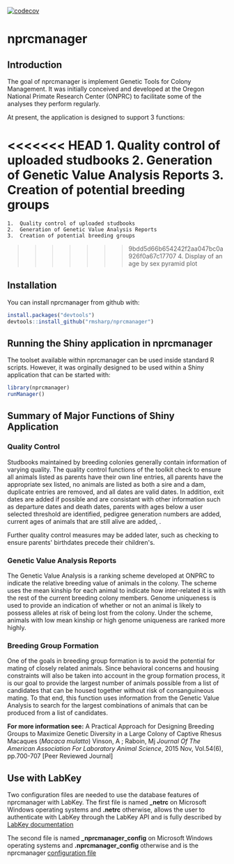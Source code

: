 
[![codecov](https://codecov.io/gh/rmsharp/nprcmanager/branch/master/graph/badge.svg)](https://codecov.io/gh/rmsharp/nprcmanager)

<!-- README.md is generated from README.Rmd. Please edit that file -->
nprcmanager
===========

Introduction
------------

The goal of nprcmanager is implement Genetic Tools for Colony Management. It was initially conceived and developed at the Oregon National Primate Research Center (ONPRC) to facilitate some of the analyses they perform regularly.

At present, the application is designed to support 3 functions:

<<<<<<< HEAD
    1. Quality control of uploaded studbooks
    2. Generation of Genetic Value Analysis Reports
    3. Creation of potential breeding groups
=======
    1.  Quality control of uploaded studbooks
    2.  Generation of Genetic Value Analysis Reports
    3.  Creation of potential breeding groups
>>>>>>> 9bdd5d66b654242f2aa047bc0a926f0a67c17707
    4. Display of an age by sex pyramid plot

Installation
------------

You can install nprcmanager from github with:

``` r
install.packages("devtools")
devtools::install_github("rmsharp/nprcmanager")
```

Running the Shiny application in nprcmanager
--------------------------------------------

The toolset available within nprcmanager can be used inside standard R scripts. However, it was orginally designed to be used within a Shiny application that can be started with:

``` r
library(nprcmanager)
runManager()
```

Summary of Major Functions of Shiny Application
-----------------------------------------------

### Quality Control

Studbooks maintained by breeding colonies generally contain information of varying quality. The quality control functions of the toolkit check to ensure all animals listed as parents have their own line entries, all parents have the appropriate sex listed, no animals are listed as both a sire and a dam, duplicate entries are removed, and all dates are valid dates. In addition, exit dates are added if possible and are consistant with other information such as departure dates and death dates, parents with ages below a user selected threshold are identified, pedigree generation numbers are added, current ages of animals that are still alive are added, .

Further quality control measures may be added later, such as checking to ensure parents' birthdates precede their children's.

### Genetic Value Analysis Reports

The Genetic Value Analysis is a ranking scheme developed at ONPRC to indicate the relative breeding value of animals in the colony. The scheme uses the mean kinship for each animal to indicate how inter-related it is with the rest of the current breeding colony members. Genome uniqueness is used to provide an indication of whether or not an animal is likely to possess alleles at risk of being lost from the colony. Under the scheme, animals with low mean kinship or high genome uniqueness are ranked more highly.

### Breeding Group Formation

One of the goals in breeding group formation is to avoid the potential for mating of closely related animals. Since behavioral concerns and housing constraints will also be taken into account in the group formation process, it is our goal to provide the largest number of animals possible from a list of candidates that can be housed together without risk of consanguineous mating. To that end, this function uses information from the Genetic Value Analysis to search for the largest combinations of animals that can be produced from a list of candidates.

**For more information see:**
A Practical Approach for Designing Breeding Groups to Maximize Genetic Diversity in a Large Colony of Captive Rhesus Macaques (*Macaca mulatto*) Vinson, A ; Raboin, Mj *Journal Of The American Association For Laboratory Animal Science*, 2015 Nov, Vol.54(6), pp.700-707 \[Peer Reviewed Journal\]

Use with LabKey
---------------

Two configuration files are needed to use the database features of nprcmanager with LabKey. The first file is named **\_netrc** on Microsoft Windows operating systems and **.netrc** otherwise, allows the user to authenticate with LabKey through the LabKey API and is fully described by [LabKey documentation](https://www.labkey.org/Documentation/wiki-page.view?name=netrc)

The second file is named **\_nprcmanager\_config** on Microsoft Windows operating systems and **.nprcmanager\_config** otherwise and is the nprcmanager [configuration file](https://github.com/rmsharp/nprcmanager/blob/master/inst/extdata/example_nprcmanager_config)
